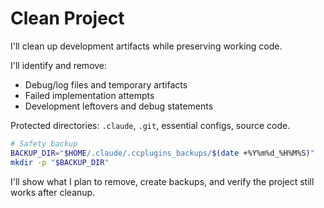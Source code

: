 # Clean Project

I'll clean up development artifacts while preserving working code.

I'll identify and remove:
- Debug/log files and temporary artifacts
- Failed implementation attempts
- Development leftovers and debug statements

Protected directories: `.claude`, `.git`, essential configs, source code.

```bash
# Safety backup
BACKUP_DIR="$HOME/.claude/.ccplugins_backups/$(date +%Y%m%d_%H%M%S)"
mkdir -p "$BACKUP_DIR"
```

I'll show what I plan to remove, create backups, and verify the project still works after cleanup.